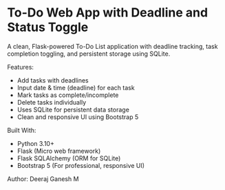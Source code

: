 # To-Do Web App with Deadline and Status Toggle

A clean, Flask-powered To-Do List application with deadline tracking, task completion toggling, and persistent storage using SQLite.

Features:
- Add tasks with deadlines
- Input date & time (deadline) for each task
- Mark tasks as complete/incomplete
- Delete tasks individually
- Uses SQLite for persistent data storage
- Clean and responsive UI using Bootstrap 5

Built With:
- Python 3.10+
- Flask (Micro web framework)
- Flask SQLAlchemy (ORM for SQLite)
- Bootstrap 5 (For professional, responsive UI)

Author:
Deeraj Ganesh M
